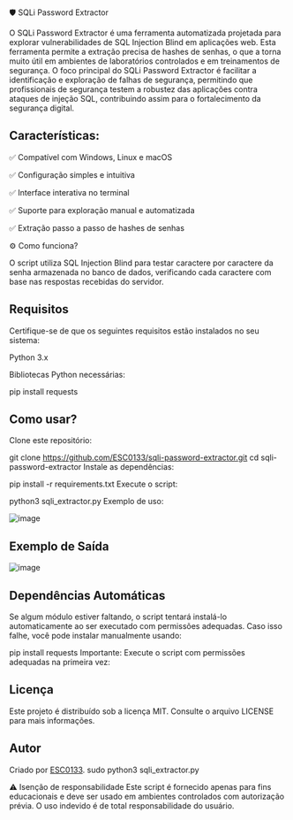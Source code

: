 🛡️ SQLi Password Extractor 

O SQLi Password Extractor é uma ferramenta automatizada projetada para explorar vulnerabilidades de SQL Injection Blind em aplicações web. Esta ferramenta permite a extração precisa de hashes de senhas, o que a torna muito útil em ambientes de laboratórios controlados e em treinamentos de segurança. O foco principal do SQLi Password Extractor é facilitar a identificação e exploração de falhas de segurança, permitindo que profissionais de segurança testem a robustez das aplicações contra ataques de injeção SQL, contribuindo assim para o fortalecimento da segurança digital. 

## Características:

✅ Compatível com Windows, Linux e macOS

✅ Configuração simples e intuitiva

✅ Interface interativa no terminal

✅ Suporte para exploração manual e automatizada

✅ Extração passo a passo de hashes de senhas


⚙️ Como funciona?

O script utiliza SQL Injection Blind para testar caractere por caractere da senha armazenada no banco de dados, verificando cada caractere com base nas respostas recebidas do servidor.

## Requisitos

Certifique-se de que os seguintes requisitos estão instalados no seu sistema:

Python 3.x

Bibliotecas Python necessárias:

pip install requests

## Como usar?
Clone este repositório:

git clone https://github.com/ESC0133/sqli-password-extractor.git
cd sqli-password-extractor
Instale as dependências:

pip install -r requirements.txt
Execute o script:

python3 sqli_extractor.py
Exemplo de uso:

![image](https://github.com/user-attachments/assets/02d3430d-8dbf-4621-807f-9daba3fafad1)


## Exemplo de Saída

![image](https://github.com/user-attachments/assets/6af82b1d-b373-46e4-b763-c4930da2c02a)


## Dependências Automáticas

Se algum módulo estiver faltando, o script tentará instalá-lo automaticamente ao ser executado com permissões adequadas. Caso isso falhe, você pode instalar manualmente usando:

pip install requests
Importante: Execute o script com permissões adequadas na primeira vez:

## Licença

Este projeto é distribuído sob a licença MIT. Consulte o arquivo LICENSE para mais informações.

## Autor

Criado por [ESC0133](https://github.com/ESC0133).
sudo python3 sqli_extractor.py

⚠️ Isenção de responsabilidade
Este script é fornecido apenas para fins educacionais e deve ser usado em ambientes controlados com autorização prévia. O uso indevido é de total responsabilidade do usuário.
